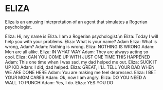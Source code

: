 ELIZA
=====

Eliza is an amusing interpretation of an agent that simulates a Rogerian psychologist.

Eliza: Hi, my name is Eliza. I am a Rogerian psychologist.\n
Eliza: Today I will help you with your problems.
Eliza: What is your name?
Adam
Eliza: What is wrong, Adam?
Adam: Nothing is wrong.
Eliza: NOTHING IS WRONG
Adam: Men are all alike.
Eliza: IN WHAT WAY
Adam: They are always acting so cool.
Eliza: CAN YOU COME UP WITH JUST ONE TIME THIS HAPPENED
Adam: This one time when I was sad, my dad helped me out.
Eliza: SUCK IT UP KID
Adam: I did, dad helped.
Eliza: GREAT, I'LL TELL YOUR DAD WHEN WE ARE DONE HERE
Adam: You are making me feel depressed.
Eliza: I BET YOUR MOM CARES
Adam: Ok, now I am angry.
Eliza: DO YOU NEED A WALL TO PUNCH
Adam: Yes, I do.
Eliza: YES YOU DO
